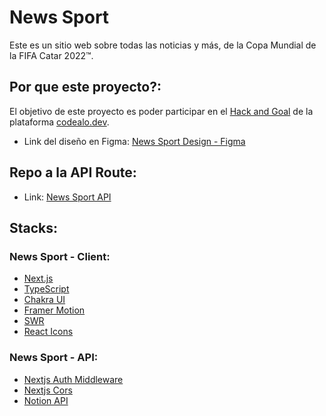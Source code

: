 # News Sport

Este es un sitio web sobre todas las noticias y más, de la Copa Mundial de la FIFA Catar 2022™.

## Por que este proyecto?:

El objetivo de este proyecto es poder participar en el [Hack and Goal](https://www.codealo.dev/concurso-hackandgol) de la plataforma [codealo.dev](https://www.codealo.dev).

- Link del diseño en Figma: [News Sport Design - Figma](https://www.figma.com/file/0lynpPOpWjUbHnGD7UdRc7/News-Sport?node-id=305%3A12704&t=c7XzlDD02BJ3nZaa-1)

## Repo a la API Route:

- Link: [News Sport API](https://github.com/abrahamcalsin/news-sport-api)

## Stacks:

### News Sport - Client:

- [Next.js](https://nextjs.org/)
- [TypeScript](https://www.typescriptlang.org/)
- [Chakra UI](https://chakra-ui.com/)
- [Framer Motion](https://www.framer.com/motion/)
- [SWR](https://swr.vercel.app/)
- [React Icons](https://react-icons.github.io/react-icons/)

### News Sport - API:

- [Nextjs Auth Middleware](https://www.npmjs.com/package/nextjs-auth-middleware)
- [Nextjs Cors](https://www.npmjs.com/package/nextjs-cors)
- [Notion API](https://developers.notion.com/)
